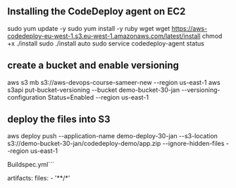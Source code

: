## Installing the CodeDeploy agent on EC2

sudo yum update -y
sudo yum install -y ruby wget
wget https://aws-codedeploy-eu-west-1.s3.eu-west-1.amazonaws.com/latest/install
chmod +x ./install
sudo ./install auto
sudo service codedeploy-agent status

## create a bucket and enable versioning

aws s3 mb s3://aws-devops-course-sameer-new --region us-east-1
aws s3api put-bucket-versioning --bucket demo-bucket-30-jan  --versioning-configuration Status=Enabled --region us-east-1 

## deploy the files into S3

aws deploy push --application-name demo-deploy-30-jan --s3-location s3://demo-bucket-30-jan/codedeploy-demo/app.zip --ignore-hidden-files --region us-east-1 



Buildspec.yml```

artifacts:
  files:
    - '**/*'